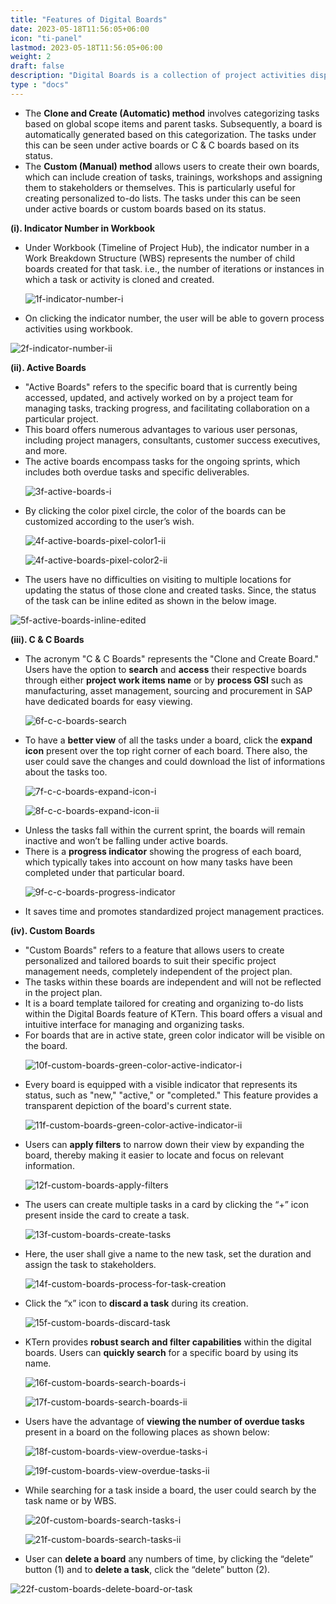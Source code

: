 ```yaml
---
title: "Features of Digital Boards"
date: 2023-05-18T11:56:05+06:00
icon: "ti-panel"
lastmod: 2023-05-18T11:56:05+06:00
weight: 2
draft: false
description: "Digital Boards is a collection of project activities displayed in the form of cards, which helps to comment and update activities more easily"
type : "docs"
---
```

<ul>
<li>
The <b>Clone and Create (Automatic) method</b> involves categorizing tasks based on global scope items and parent tasks. Subsequently, a board is automatically generated based on this categorization. The tasks under this can be seen under active boards or C & C boards based on its status.
</li>
<li>
The <b>Custom (Manual) method</b> allows users to create their own boards, which can include creation of tasks, trainings, workshops and assigning them to stakeholders or themselves. This is particularly useful for creating personalized to-do lists. The tasks under this can be seen under active boards or custom boards based on its status.
</li>
</ul>

**(i). Indicator Number in Workbook**

<ul>
<li>
Under Workbook (Timeline of Project Hub), the indicator number in a Work Breakdown Structure (WBS) represents the number of child boards created for that task. i.e., the number of iterations or instances in which a task or activity is cloned and created.
</li>

![1f-indicator-number-i](https://storage.googleapis.com/ktern-public-files/product-documentation/Boards/1f-indicator-number-i.png)

<li>
On clicking the indicator number, the user will be able to govern process activities using workbook.
</li>
</ul>

![2f-indicator-number-ii](https://storage.googleapis.com/ktern-public-files/product-documentation/Boards/2f-indicator-number-ii.png)

**(ii). Active Boards**

<ul>
<li>
"Active Boards" refers to the specific board that is currently being accessed, updated, and actively worked on by a project team for managing tasks, tracking progress, and facilitating collaboration on a particular project.
</li>
<li>
This board offers numerous advantages to various user personas, including project managers, consultants, customer success executives, and more.
</li>
<li>
The active boards encompass tasks for the ongoing sprints, which includes both overdue tasks and specific deliverables.
</li>

![3f-active-boards-i](https://storage.googleapis.com/ktern-public-files/product-documentation/Boards/3f-active-boards-i.png)

<li>
By clicking the color pixel circle, the color of the boards can be customized according to the user’s wish.
</li>

![4f-active-boards-pixel-color1-ii](https://storage.googleapis.com/ktern-public-files/product-documentation/Boards/4f-active-boards-pixel-color1-ii.png)

![4f-active-boards-pixel-color2-ii](https://storage.googleapis.com/ktern-public-files/product-documentation/Boards/4f-active-boards-pixel-color2-ii.png)

<li>
The users have no difficulties on visiting to multiple locations for updating the status of those clone and created tasks. Since, the status of the task can be inline edited as shown in the below image.
</li>
</ul>

![5f-active-boards-inline-edited](https://storage.googleapis.com/ktern-public-files/product-documentation/Boards/5f-active-boards-inline-edited.png)

**(iii). C & C Boards**

<ul>
<li>
The acronym "C & C Boards" represents the "Clone and Create Board." Users have the option to <b>search</b> and <b>access</b> their respective boards through either <b>project work items name</b> or by <b>process GSI</b> such as manufacturing, asset management, sourcing and procurement in SAP have dedicated boards for easy viewing.
</li>

![6f-c-c-boards-search](https://storage.googleapis.com/ktern-public-files/product-documentation/Boards/6f-c-c-boards-search.png)

<li>
To have a <b>better view</b> of all the tasks under a board, click the <b>expand icon</b> present over the top right corner of each board. There also, the user could save the changes and could download the list of informations about the tasks too. 
</li>

![7f-c-c-boards-expand-icon-i](https://storage.googleapis.com/ktern-public-files/product-documentation/Boards/7f-c-c-boards-expand-icon-i.png)

![8f-c-c-boards-expand-icon-ii](https://storage.googleapis.com/ktern-public-files/product-documentation/Boards/8f-c-c-boards-expand-icon-ii.png)

<li>
Unless the tasks fall within the current sprint, the boards will remain inactive and won’t be falling under active boards. 
</li>
<li>
There is a <b>progress indicator</b> showing the progress of each board, which typically takes into account on how many tasks have been completed under that particular board.
</li>

![9f-c-c-boards-progress-indicator](https://storage.googleapis.com/ktern-public-files/product-documentation/Boards/9f-c-c-boards-progress-indicator.png)

<li>
It saves time and promotes standardized project management practices.
</li>
</ul>

**(iv). Custom Boards**

<ul>
<li>
"Custom Boards" refers to a feature that allows users to create personalized and tailored boards to suit their specific project management needs, completely independent of the project plan. 
</li>
<li>
The tasks within these boards are independent and will not be reflected in the project plan.
</li>
<li>
It is a board template tailored for creating and organizing to-do lists within the Digital Boards feature of KTern. This board offers a visual and intuitive interface for managing and organizing tasks.
</li>
<li>
For boards that are in active state, green color indicator will be visible on the board.
</li> 

![10f-custom-boards-green-color-active-indicator-i](https://storage.googleapis.com/ktern-public-files/product-documentation/Boards/10f-custom-boards-green-color-active-indicator-i.png)

<li>
Every board is equipped with a visible indicator that represents its status, such as "new," "active," or "completed." This feature provides a transparent depiction of the board's current state.
</li>

![11f-custom-boards-green-color-active-indicator-ii](https://storage.googleapis.com/ktern-public-files/product-documentation/Boards/11f-custom-boards-green-color-active-indicator-ii.png)

<li>
Users can <b>apply filters</b> to narrow down their view by expanding the board, thereby making it easier to locate and focus on relevant information.
</li>

![12f-custom-boards-apply-filters](https://storage.googleapis.com/ktern-public-files/product-documentation/Boards/12f-custom-boards-apply-filters.png)

<li>
The users can create multiple tasks in a card by clicking the “+” icon present inside the card to create a task.
</li>

![13f-custom-boards-create-tasks](https://storage.googleapis.com/ktern-public-files/product-documentation/Boards/13f-custom-boards-create-tasks.png)

<li>
Here, the user shall give a name to the new task, set the duration and assign the task to stakeholders. 
</li>

![14f-custom-boards-process-for-task-creation](https://storage.googleapis.com/ktern-public-files/product-documentation/Boards/14f-custom-boards-process-for-task-creation.png)

<li>
Click the “x” icon to <b>discard a task</b> during its creation.
</li>

![15f-custom-boards-discard-task](https://storage.googleapis.com/ktern-public-files/product-documentation/Boards/15f-custom-boards-discard-task.png)

<li>
KTern provides <b>robust search and filter capabilities</b> within the digital boards. Users can <b>quickly search</b> for a specific board by using its name.
</li>

![16f-custom-boards-search-boards-i](https://storage.googleapis.com/ktern-public-files/product-documentation/Boards/16f-custom-boards-search-boards-i.png)

![17f-custom-boards-search-boards-ii](https://storage.googleapis.com/ktern-public-files/product-documentation/Boards/17f-custom-boards-search-boards-ii.png)

<li>
Users have the advantage of <b>viewing the number of overdue tasks</b> present in a board on the following places as shown below: 
</li>

![18f-custom-boards-view-overdue-tasks-i](https://storage.googleapis.com/ktern-public-files/product-documentation/Boards/18f-custom-boards-view-overdue-tasks-i.png)

![19f-custom-boards-view-overdue-tasks-ii](https://storage.googleapis.com/ktern-public-files/product-documentation/Boards/19f-custom-boards-view-overdue-tasks-ii.png)

<li>
While searching for a task inside a board, the user could search by the task name or by WBS.
</li>

![20f-custom-boards-search-tasks-i](https://storage.googleapis.com/ktern-public-files/product-documentation/Boards/20f-custom-boards-search-tasks-i.png)

![21f-custom-boards-search-tasks-ii](https://storage.googleapis.com/ktern-public-files/product-documentation/Boards/21f-custom-boards-search-tasks-ii.png)

<li>
User can <b>delete a board</b> any numbers of time, by clicking the “delete” button (1) and to <b>delete a task</b>, click the “delete” button (2).
</li>
</ul>

![22f-custom-boards-delete-board-or-task](https://storage.googleapis.com/ktern-public-files/product-documentation/Boards/22f-custom-boards-delete-board-or-task.png)
